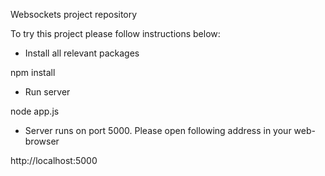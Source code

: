Websockets project repository

To try this project please follow instructions below:

- Install all relevant packages

npm install

- Run server

node app.js

- Server runs on port 5000. Please open following address in your web-browser

http://localhost:5000